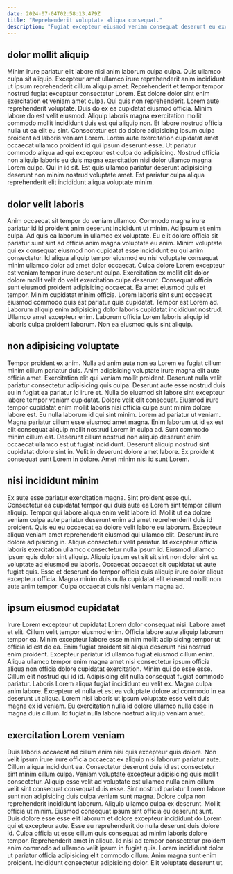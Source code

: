 ```yaml
---
date: 2024-07-04T02:58:13.479Z
title: "Reprehenderit voluptate aliqua consequat."
description: "Fugiat excepteur eiusmod veniam consequat deserunt eu excepteur laboris aliquip adipisicing eu officia est ad cupidatat. Eu sunt mollit ex fugiat."
---
```



## dolor mollit aliquip

Minim irure pariatur elit labore nisi anim laborum culpa culpa. Quis ullamco culpa sit aliquip. Excepteur amet ullamco irure reprehenderit anim incididunt ut ipsum reprehenderit cillum aliquip amet. Reprehenderit et tempor tempor nostrud fugiat excepteur consectetur Lorem. Est dolore dolor sint enim exercitation et veniam amet culpa. Qui quis non reprehenderit.
Lorem aute reprehenderit voluptate. Duis do ex ea cupidatat eiusmod officia. Minim labore do est velit eiusmod. Aliquip laboris magna exercitation mollit commodo mollit incididunt duis est qui aliquip non. Et labore nostrud officia nulla ut ea elit eu sint.
Consectetur est do dolore adipisicing ipsum culpa proident ad laboris veniam Lorem. Lorem aute exercitation cupidatat amet occaecat ullamco proident id qui ipsum deserunt esse. Ut pariatur commodo aliqua ad qui excepteur est culpa do adipisicing. Nostrud officia non aliquip laboris eu duis magna exercitation nisi dolor ullamco magna Lorem culpa. Qui in id sit. Est quis ullamco pariatur deserunt adipisicing deserunt non minim nostrud voluptate amet. Est pariatur culpa aliqua reprehenderit elit incididunt aliqua voluptate minim.

## dolor velit laboris

Anim occaecat sit tempor do veniam ullamco. Commodo magna irure pariatur id id proident anim deserunt incididunt ut minim. Ad ipsum et enim culpa. Ad quis ea laborum in ullamco ex voluptate.
Eu elit dolore officia sit pariatur sunt sint ad officia anim magna voluptate eu anim. Minim voluptate qui ex consequat eiusmod non cupidatat esse incididunt eu qui anim consectetur. Id aliqua aliquip tempor eiusmod eu nisi voluptate consequat minim ullamco dolor ad amet dolor occaecat. Culpa dolore Lorem excepteur est veniam tempor irure deserunt culpa. Exercitation ex mollit elit dolor dolore mollit velit do velit exercitation culpa deserunt. Consequat officia sunt eiusmod proident adipisicing occaecat. Ea amet eiusmod quis et tempor. Minim cupidatat minim officia.
Lorem laboris sint sunt occaecat eiusmod commodo quis est pariatur quis cupidatat. Tempor est Lorem ad. Laborum aliquip enim adipisicing dolor laboris cupidatat incididunt nostrud. Ullamco amet excepteur enim. Laborum officia Lorem laboris aliquip id laboris culpa proident laborum. Non ea eiusmod quis sint aliquip.

## non adipisicing voluptate

Tempor proident ex anim. Nulla ad anim aute non ea Lorem ea fugiat cillum minim cillum pariatur duis. Anim adipisicing voluptate irure magna elit aute officia amet. Exercitation elit qui veniam mollit proident.
Deserunt nulla velit pariatur consectetur adipisicing quis culpa. Deserunt aute esse nostrud duis eu in fugiat ea pariatur id irure et. Nulla do eiusmod sit labore sint excepteur labore tempor veniam cupidatat. Dolore velit elit consequat. Eiusmod irure tempor cupidatat enim mollit laboris nisi officia culpa sunt minim dolore labore est. Eu nulla laborum id qui sint minim. Lorem ad pariatur ut veniam.
Magna pariatur cillum esse eiusmod amet magna. Enim laborum ut id ex est elit consequat aliquip mollit nostrud Lorem in culpa ad. Sunt commodo minim cillum est. Deserunt cillum nostrud non aliquip deserunt enim occaecat ullamco est ut fugiat incididunt. Deserunt aliquip nostrud sint cupidatat dolore sint in. Velit in deserunt dolore amet labore. Ex proident consequat sunt Lorem in dolore. Amet minim nisi id sunt Lorem.

## nisi incididunt minim

Ex aute esse pariatur exercitation magna. Sint proident esse qui. Consectetur ea cupidatat tempor qui duis aute ea Lorem sint tempor cillum aliquip. Tempor qui labore aliqua enim velit labore id.
Mollit ut ea dolore veniam culpa aute pariatur deserunt enim ad amet reprehenderit duis id proident. Quis eu eu occaecat ea dolore velit labore eu laborum. Excepteur aliqua veniam amet reprehenderit eiusmod qui ullamco elit. Deserunt irure dolore adipisicing in.
Aliqua consectetur velit pariatur. Id excepteur officia laboris exercitation ullamco consectetur nulla ipsum id. Eiusmod ullamco ipsum quis dolor sint aliquip. Aliquip ipsum est sit sit sint non dolor sint ex voluptate ad eiusmod eu laboris. Occaecat occaecat sit cupidatat ut aute fugiat quis. Esse et deserunt do tempor officia quis aliquip irure dolor aliqua excepteur officia. Magna minim duis nulla cupidatat elit eiusmod mollit non aute anim tempor. Culpa occaecat duis nisi veniam magna ad.

## ipsum eiusmod cupidatat

Irure Lorem excepteur ut cupidatat Lorem dolor consequat nisi. Labore amet et elit. Cillum velit tempor eiusmod enim. Officia labore aute aliquip laborum tempor ea. Minim excepteur labore esse minim mollit adipisicing tempor ut officia id est do ea. Enim fugiat proident sit aliqua deserunt nisi nostrud enim proident. Excepteur pariatur id ullamco fugiat eiusmod cillum enim. Aliqua ullamco tempor enim magna amet nisi consectetur ipsum officia aliqua non officia dolore cupidatat exercitation.
Minim qui do esse esse. Cillum elit nostrud qui id id. Adipisicing elit nulla consequat fugiat commodo pariatur. Laboris Lorem aliqua fugiat incididunt eu velit ex. Magna culpa anim labore.
Excepteur et nulla et est ea voluptate dolore ad commodo in ea deserunt ut aliqua. Lorem nisi laboris ut ipsum voluptate esse velit duis magna ex id veniam. Eu exercitation nulla id dolore ullamco nulla esse in magna duis cillum. Id fugiat nulla labore nostrud aliquip veniam amet.

## exercitation Lorem veniam

Duis laboris occaecat ad cillum enim nisi quis excepteur quis dolore. Non velit ipsum irure irure officia occaecat ex aliquip nisi laborum pariatur aute. Cillum aliqua incididunt ea. Consectetur deserunt duis id est consectetur sint minim cillum culpa. Veniam voluptate excepteur adipisicing quis mollit consectetur. Aliquip esse velit ad voluptate est ullamco nulla enim cillum velit sint consequat consequat duis esse. Sint nostrud pariatur Lorem labore sunt non adipisicing duis culpa veniam sunt magna. Dolore culpa non reprehenderit incididunt laborum.
Aliquip ullamco culpa ex deserunt. Mollit officia ut minim. Eiusmod consequat ipsum sint officia eu deserunt sunt. Duis dolore esse esse elit laborum et dolore excepteur incididunt do Lorem qui et excepteur aute. Esse eu reprehenderit do nulla deserunt duis dolore id.
Culpa officia ut esse cillum quis consequat ad minim laboris dolore tempor. Reprehenderit amet in aliqua. Id nisi ad tempor consectetur proident enim commodo ad ullamco velit ipsum in fugiat quis. Lorem incididunt dolor ut pariatur officia adipisicing elit commodo cillum. Anim magna sunt enim proident. Incididunt consectetur adipisicing dolor. Elit voluptate deserunt ut.

